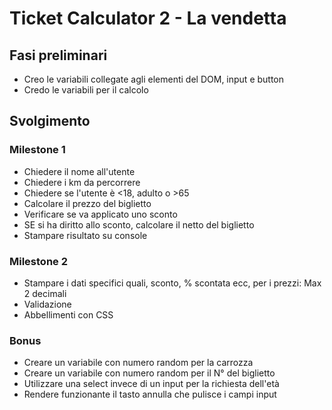 <!-- DESCRIZIONE:
Scrivere un programma che chieda all’utente:
- Il proprio nome
- Il numero di chilometri da percorrere
- Età del passeggero
  Sulla base di queste informazioni dovrà calcolare il prezzo totale del biglietto di viaggio, secondo le seguenti regole:
- il prezzo del biglietto è definito in base ai km (0.21 € al km)
- va applicato uno sconto del 20% per i minorenni
- va applicato uno sconto del 40% per gli over 65.
MILESTONE 1:
Iniziamo implementando il programma senza alcuna estetica: usando esclusivamente due input e un bottone (non stilizzati), realizziamo le specifiche scritte sopra. La risposta finale (o output) sarà anch’essa da scrivere in console.
MILESTONE 2:
Solo una volta che il milestone 1 sarà completo e funzionante allora realizzeremo un form (non tag <form>) in pagina in cui l’utente potrà inserire i dati e visualizzare il calcolo finale con il prezzo.
Il recap dei dati e l'output del prezzo finale, andranno quindi stampati in pagina (il prezzo dovrà essere formattato con massimo due decimali, per indicare i centesimi sul prezzo).
Nota:
Se non vi sentite particolarmente creativi, ispiratevi all'immagine in allegato. Potete scegliere di implementare una soluzione completamente diversa oppure simile.
Potete usare il CSS di Bootstrap (MA SOLO IL CSS) 

BONUS
Randomizzare un numero per la carrozza dell'utente
Randomizzare un numero per il codice del biglietto
Utilizzare una <select> invece di un <input> per determinare l'età dell'utente
Implementare il reset del form tramite un bottone di reset -->

# Ticket Calculator 2 - La vendetta

## Fasi preliminari
- Creo le variabili collegate agli elementi del DOM, input e button
- Credo le variabili per il calcolo

## Svolgimento
### Milestone 1
- Chiedere il nome all'utente
- Chiedere i km da percorrere
- Chiedere se l'utente è <18, adulto o >65
- Calcolare il prezzo del biglietto
- Verificare se va applicato uno sconto
- SE si ha diritto allo sconto, calcolare il netto del biglietto
- Stampare risultato su console
### Milestone 2
- Stampare i dati specifici quali, sconto, % scontata ecc, per i prezzi: Max 2 decimali
- Validazione
- Abbellimenti con CSS
### Bonus
- Creare un variabile con numero random per la carrozza
- Creare un variabile con numero random per il N° del biglietto
- Utilizzare una select invece di un input per la richiesta dell'età
- Rendere funzionante il tasto annulla che pulisce i campi input

